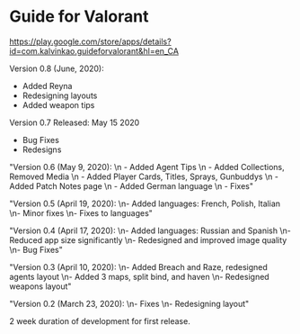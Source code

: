 # Guide for Valorant

https://play.google.com/store/apps/details?id=com.kalvinkao.guideforvalorant&hl=en_CA

Version 0.8 (June, 2020):
- Added Reyna
- Redesigning layouts
- Added weapon tips

Version 0.7 Released: May 15 2020
- Bug Fixes
- Redesigns

"Version 0.6 (May 9, 2020):
                \n - Added Agent Tips
                \n - Added Collections, Removed Media
                \n - Added Player Cards, Titles, Sprays, Gunbuddys
                \n - Added Patch Notes page
                \n - Added German language
                \n - Fixes"
				
"Version 0.5 (April 19, 2020):
                \n- Added languages: French, Polish, Italian
                \n- Minor fixes
                \n- Fixes to languages"

"Version 0.4 (April 17, 2020):
                \n- Added languages: Russian and Spanish
                \n- Reduced app size significantly
                \n- Redesigned and improved image quality
                \n- Bug Fixes"

"Version 0.3 (April 10, 2020):
                \n- Added Breach and Raze, redesigned agents layout
                \n- Added 3 maps, split bind, and haven
                \n- Redesigned weapons layout"

"Version 0.2 (March 23, 2020):
                \n- Fixes
                \n- Redesigning layout"

2 week duration of development for first release.

